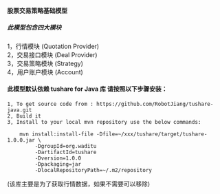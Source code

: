 #### 股票交易策略基础模型

##### 此模型包含四大模块
1，行情模块  (Quotation Provider)    
2，交易接口模块  (Deal Provider)   
3，交易策略模块  (Strategy)    
4，用户账户模块  (Account)    

#### 此模型默认依赖 tushare for Java 库 请按照以下步骤安装：
    1, To get source code from : https://github.com/RobotJiang/tushare-java.git
    2, Build it 
    3, Install to your local mvn repository use the below commands:
    
        mvn install:install-file -Dfile=~/xxx/tushare/target/tushare-1.0.0.jar \
             -DgroupId=org.waditu 
             -DartifactId=tushare 
             -Dversion=1.0.0 
             -Dpackaging=jar 
             -DlocalRepositoryPath=~/.m2/repository     
             
(该库主要是为了获取行情数据，如果不需要可以移除)
